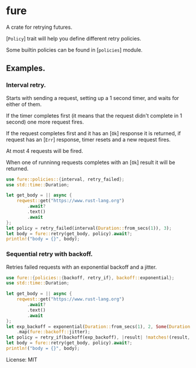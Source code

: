 # fure

A crate for retrying futures.

[`Policy`] trait will help you define different retry policies.

Some builtin policies can be found in [`policies`] module.
## Examples.
### Interval retry.
Starts with sending a request, setting up a 1 second timer, and waits for either of them.

If the timer completes first (it means that the request didn't complete in 1 second) one more request fires.

If the request completes first and it has an [`Ok`] response it is returned, if request has an [`Err`] response, timer resets and a new request fires.

At most 4 requests will be fired.

When one of runninng requests completes with an [`Ok`] result it will be returned.
```rust
use fure::policies::{interval, retry_failed};
use std::time::Duration;

let get_body = || async {
    reqwest::get("https://www.rust-lang.org")
        .await?
        .text()
        .await
};
let policy = retry_failed(interval(Duration::from_secs(1)), 3);
let body = fure::retry(get_body, policy).await?;
println!("body = {}", body);
```
### Sequential retry with backoff.
Retries failed requests with an exponential backoff and a jitter.
```rust
use fure::{policies::{backoff, retry_if}, backoff::exponential};
use std::time::Duration;

let get_body = || async {
    reqwest::get("https://www.rust-lang.org")
        .await?
        .text()
        .await
};
let exp_backoff = exponential(Duration::from_secs(1), 2, Some(Duration::from_secs(10)))
    .map(fure::backoff::jitter);
let policy = retry_if(backoff(exp_backoff), |result| !matches!(result, Some(Ok(_))));
let body = fure::retry(get_body, policy).await?;
println!("body = {}", body);
```

License: MIT
